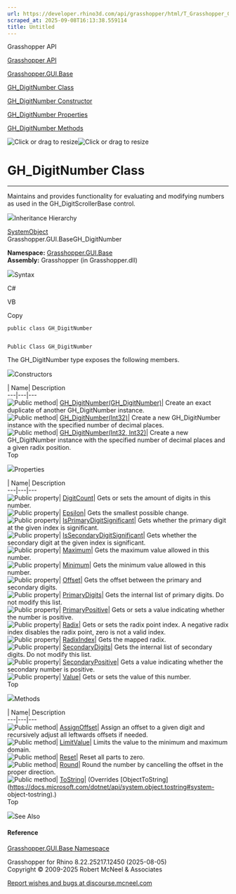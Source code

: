 ```yaml
---
url: https://developer.rhino3d.com/api/grasshopper/html/T_Grasshopper_GUI_Base_GH_DigitNumber.htm
scraped_at: 2025-09-08T16:13:38.559114
title: Untitled
---
```


Grasshopper API

[Grasshopper API](../html/723c01da-9986-4db2-8f53-6f3a7494df75.htm
"Grasshopper API")

[Grasshopper.GUI.Base](../html/N_Grasshopper_GUI_Base.htm
"Grasshopper.GUI.Base")

[GH_DigitNumber Class](../html/T_Grasshopper_GUI_Base_GH_DigitNumber.htm
"GH_DigitNumber Class")

[GH_DigitNumber Constructor
](../html/Overload_Grasshopper_GUI_Base_GH_DigitNumber__ctor.htm
"GH_DigitNumber Constructor ")

[GH_DigitNumber
Properties](../html/Properties_T_Grasshopper_GUI_Base_GH_DigitNumber.htm
"GH_DigitNumber Properties")

[GH_DigitNumber
Methods](../html/Methods_T_Grasshopper_GUI_Base_GH_DigitNumber.htm
"GH_DigitNumber Methods")

![Click or drag to resize](../icons/TocOpen.gif)![Click or drag to
resize](../icons/TocClose.gif)

# GH_DigitNumber Class  
  
---  
  
Maintains and provides functionality for evaluating and modifying numbers as
used in the GH_DigitScrollerBase control.

![](../icons/SectionExpanded.png)Inheritance Hierarchy

[SystemObject](https://docs.microsoft.com/dotnet/api/system.object)  
Grasshopper.GUI.BaseGH_DigitNumber  

**Namespace:** [Grasshopper.GUI.Base](N_Grasshopper_GUI_Base.htm)  
**Assembly:** Grasshopper (in Grasshopper.dll)

![](../icons/SectionExpanded.png)Syntax

C#

VB

Copy

    
    
    public class GH_DigitNumber
    
    
    Public Class GH_DigitNumber

The GH_DigitNumber type exposes the following members.

![](../icons/SectionExpanded.png)Constructors

| Name| Description  
---|---|---  
![Public method](../icons/pubmethod.gif)|
[GH_DigitNumber(GH_DigitNumber)](M_Grasshopper_GUI_Base_GH_DigitNumber__ctor.htm)|
Create an exact duplicate of another GH_DigitNumber instance.  
![Public method](../icons/pubmethod.gif)|
[GH_DigitNumber(Int32)](M_Grasshopper_GUI_Base_GH_DigitNumber__ctor_1.htm)|
Create a new GH_DigitNumber instance with the specified number of decimal
places.  
![Public method](../icons/pubmethod.gif)| [GH_DigitNumber(Int32,
Int32)](M_Grasshopper_GUI_Base_GH_DigitNumber__ctor_2.htm)|  Create a new
GH_DigitNumber instance with the specified number of decimal places and a
given radix position.  
Top

![](../icons/SectionExpanded.png)Properties

| Name| Description  
---|---|---  
![Public property](../icons/pubproperty.gif)|
[DigitCount](P_Grasshopper_GUI_Base_GH_DigitNumber_DigitCount.htm)|  Gets or
sets the amount of digits in this number.  
![Public property](../icons/pubproperty.gif)|
[Epsilon](P_Grasshopper_GUI_Base_GH_DigitNumber_Epsilon.htm)|  Gets the
smallest possible change.  
![Public property](../icons/pubproperty.gif)|
[IsPrimaryDigitSignificant](P_Grasshopper_GUI_Base_GH_DigitNumber_IsPrimaryDigitSignificant.htm)|
Gets whether the primary digit at the given index is significant.  
![Public property](../icons/pubproperty.gif)|
[IsSecondaryDigitSignificant](P_Grasshopper_GUI_Base_GH_DigitNumber_IsSecondaryDigitSignificant.htm)|
Gets whether the secondary digit at the given index is significant.  
![Public property](../icons/pubproperty.gif)|
[Maximum](P_Grasshopper_GUI_Base_GH_DigitNumber_Maximum.htm)|  Gets the
maximum value allowed in this number.  
![Public property](../icons/pubproperty.gif)|
[Minimum](P_Grasshopper_GUI_Base_GH_DigitNumber_Minimum.htm)|  Gets the
minimum value allowed in this number.  
![Public property](../icons/pubproperty.gif)|
[Offset](P_Grasshopper_GUI_Base_GH_DigitNumber_Offset.htm)|  Gets the offset
between the primary and secondary digits.  
![Public property](../icons/pubproperty.gif)|
[PrimaryDigits](P_Grasshopper_GUI_Base_GH_DigitNumber_PrimaryDigits.htm)|
Gets the internal list of primary digits. Do not modify this list.  
![Public property](../icons/pubproperty.gif)|
[PrimaryPositive](P_Grasshopper_GUI_Base_GH_DigitNumber_PrimaryPositive.htm)|
Gets or sets a value indicating whether the number is positive.  
![Public property](../icons/pubproperty.gif)|
[Radix](P_Grasshopper_GUI_Base_GH_DigitNumber_Radix.htm)|  Gets or sets the
radix point index. A negative radix index disables the radix point, zero is
not a valid index.  
![Public property](../icons/pubproperty.gif)|
[RadixIndex](P_Grasshopper_GUI_Base_GH_DigitNumber_RadixIndex.htm)|  Gets the
mapped radix.  
![Public property](../icons/pubproperty.gif)|
[SecondaryDigits](P_Grasshopper_GUI_Base_GH_DigitNumber_SecondaryDigits.htm)|
Gets the internal list of secondary digits. Do not modify this list.  
![Public property](../icons/pubproperty.gif)|
[SecondaryPositive](P_Grasshopper_GUI_Base_GH_DigitNumber_SecondaryPositive.htm)|
Gets a value indicating whether the secondary number is positive.  
![Public property](../icons/pubproperty.gif)|
[Value](P_Grasshopper_GUI_Base_GH_DigitNumber_Value.htm)|  Gets or sets the
value of this number.  
Top

![](../icons/SectionExpanded.png)Methods

| Name| Description  
---|---|---  
![Public method](../icons/pubmethod.gif)|
[AssignOffset](M_Grasshopper_GUI_Base_GH_DigitNumber_AssignOffset.htm)|
Assign an offset to a given digit and recursively adjust all leftwards offsets
if needed.  
![Public method](../icons/pubmethod.gif)|
[LimitValue](M_Grasshopper_GUI_Base_GH_DigitNumber_LimitValue.htm)|  Limits
the value to the minimum and maximum domain.  
![Public method](../icons/pubmethod.gif)|
[Reset](M_Grasshopper_GUI_Base_GH_DigitNumber_Reset.htm)|  Reset all parts to
zero.  
![Public method](../icons/pubmethod.gif)|
[Round](M_Grasshopper_GUI_Base_GH_DigitNumber_Round.htm)|  Round the number by
cancelling the offset in the proper direction.  
![Public method](../icons/pubmethod.gif)|
[ToString](M_Grasshopper_GUI_Base_GH_DigitNumber_ToString.htm)|  (Overrides
[ObjectToString](https://docs.microsoft.com/dotnet/api/system.object.tostring#system-
object-tostring).)  
Top

![](../icons/SectionExpanded.png)See Also

#### Reference

[Grasshopper.GUI.Base Namespace](N_Grasshopper_GUI_Base.htm)

Grasshopper for Rhino 8.22.25217.12450 (2025-08-05)  
Copyright © 2009-2025 Robert McNeel & Associates

[Report wishes and bugs at
discourse.mcneel.com](https://discourse.mcneel.com/c/grasshopper)

